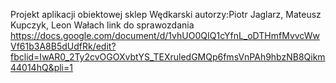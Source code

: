 Projekt aplikacji obiektowej sklep Wędkarski
autorzy:Piotr Jaglarz, Mateusz Kupczyk, Leon Wałach
link do sprawozdania
https://docs.google.com/document/d/1vhUO0QIQ1cYfnL_oDTHmfMvvcWwVf61b3A8B5dUdfRk/edit?fbclid=IwAR0_2Ty2cvOGOXvbtYS_TEXruledGMQp6fmsVnPAh9hbzNB8Qikm44014hQ&pli=1
